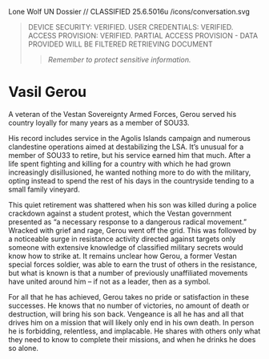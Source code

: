 Lone Wolf
UN Dossier // CLASSIFIED
25.6.5016u
/icons/conversation.svg
>DEVICE SECURITY: VERIFIED.
>USER CREDENTIALS: VERIFIED.
>ACCESS PROVISION: VERIFIED.
>PARTIAL ACCESS PROVISION - DATA PROVIDED WILL BE FILTERED
>RETRIEVING DOCUMENT
>>*Remember to protect sensitive information.*

# Vasil Gerou
A veteran of the Vestan Sovereignty Armed Forces, Gerou served his country loyally for many years as a member of SOU33.

His record includes service in the Agolis Islands campaign and numerous clandestine operations aimed at destabilizing the LSA. It’s unusual for a member of SOU33  to retire, but his service earned him that much. After a life spent fighting and killing for a country with which he had grown increasingly disillusioned, he wanted nothing more to do with the military, opting instead to spend the rest of his days in the countryside tending to a small family vineyard.

This quiet retirement was shattered when his son was killed during a police crackdown against a student protest, which the Vestan government presented as “a necessary response to a dangerous radical movement.” Wracked with grief and rage, Gerou went off the grid. This was followed by a noticeable surge in resistance activity directed against targets only someone with extensive knowledge of classified military secrets would know how to strike at. It remains unclear how Gerou, a former Vestan special forces soldier, was able to earn the trust of others in the resistance, but what is known is that a number of previously unaffiliated movements have united around him – if not as a leader, then as a symbol.

For all that he has achieved, Gerou takes no pride or satisfaction in these successes. He knows that no number of victories, no amount of death or destruction, will bring his son back. Vengeance is all he has and all that drives him on a mission that will likely only end in his own death. In person he is forbidding, relentless, and implacable. He shares with others only what they need to know to complete their missions, and when he drinks he does so alone.